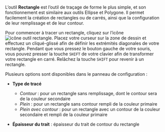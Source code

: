 L’outil **Rectangle** est l’outil de traçage de forme le plus simple, et son fonctionnement est similaire aux outils Ellipse et Polygone. Il permet facilement la création de rectangles ou de carrés, ainsi que la configuration de leur remplissage et de leur contour. 

Pour commencer à tracer un rectangle, cliquez sur l’icône ![icône outil rectangle](../../assets/PLACEHOLDER.png). Placez votre curseur sur la zone de dessin et effectuez un cliqué-glissé afin de définir les extrémités diagonales de votre rectangle. Pendant que vous pressez le bouton gauche de votre souris, vous pouvez presser la touche `SHIFT` de votre clavier afin de transformer votre rectangle en carré. Relâchez la touche `SHIFT` pour revenir à un rectangle. 

Plusieurs options sont disponibles dans le panneau de configuration : 
*   **Type de tracé**
    *   _Contour_ : pour un rectangle sans remplissage, dont le contour sera de la couleur secondaire
    * _Plein_ : pour un rectangle sans contour rempli de la couleur primaire
    * _Plein avec contour_ : pour un rectangle avec un contour de la couleur secondaire et rempli de la couleur primaire

*  **Épaisseur du trait** : épaisseur du trait de contour du rectangle

